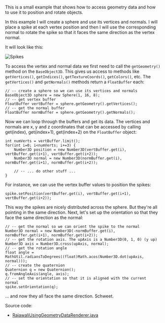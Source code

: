 This is a small example that shows how to access geometry data and how to use it to position and rotate objects.

In this example I will create a sphere and use its vertices and normals. I will place a spike at each vertex position and then I will use the corresponding normal to rotate the spike so that it faces the same direction as the vertex normal.

It will look like this:

![Spikes](http://www.rozengain.com/files/rajawali/rajawali-spikey-ball.jpg)

To access the vertex and normal data we first need to call the `getGeometry()` method on the `BaseObject3D`. This gives us access to methods like `getVertices()`, `getIndices()`, `getTextureCoords()`, `getColors()`, etc. The `getVertices()` and `getNormals()` methods return a `FloatBuffer` each:
```
// -- create a sphere so we can use its vertices and normals
BaseObject3D sphere = new Sphere(1, 16, 8);
// -- get vertex buffer
FloatBuffer vertBuffer = sphere.getGeometry().getVertices();
// -- get the normal buffer
FloatBuffer normBuffer = sphere.getGeometry().getNormals();
```
Now we can loop through the buffers and get its data. The vertices and normals are x, y and z coordinates that can be accessed by calling get(index), get(index+1), get(index+2) on the `FloatBuffer` object:
```
int numVerts = vertBuffer.limit();
for(int i=0; i<numVerts; i+=3) {
	Number3D position = new Number3D(vertBuffer.get(i), vertBuffer.get(i+1), vertBuffer.get(i+2));
	Number3D normal = new Number3D(normBuffer.get(i), normBuffer.get(i+1), normBuffer.get(i+2));

	// -- ... do other stuff ...
}
```
For instance, we can use the vertex buffer values to position the spikes:
```
spike.setPosition(vertBuffer.get(i), vertBuffer.get(i+1), vertBuffer.get(i+2));
```
This way the spikes are nicely distributed across the sphere. But they're all pointing in the same direction.
Next, let's set up the orientation so that they face the same direction as the normal:
```
// -- get the normal so we can orient the spike to the normal
Number3D normal = new Number3D(-normBuffer.get(i), normBuffer.get(i+1), normBuffer.get(i+2));
// -- get the rotation axis. The upAxis is a Number3D(0, 1, 0) (y up)
Number3D axis = Number3D.cross(upAxis, normal);
// -- get the rotation angle
float angle = MathUtil.radiansToDegrees((float)Math.acos(Number3D.dot(upAxis, normal)));
// -- create the quaternion
Quaternion q = new Quaternion();
q.fromAngleAxis(angle, axis);
// -- set the orientation so that it is aligned with the current normal
spike.setOrientation(q);
```
… and now they all face the same direction. Schweet.

Source code:
* [RajawaliUsingGeometryDataRenderer.java](https://github.com/MasDennis/RajawaliExamples/blob/master/src/com/monyetmabuk/rajawali/tutorials/RajawaliUsingGeometryDataRenderer.java)
